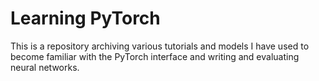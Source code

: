 # Learning PyTorch
This is a repository archiving various tutorials and models I have used to become familiar with the PyTorch interface and writing and evaluating neural networks.


